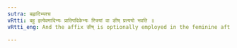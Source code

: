 ```yaml
---
sutra: बह्वादिभ्यश्च
vRtti: बहु इत्येवमादिभ्यः प्रातिपदिकेभ्यः स्त्रियां वा ङीष् प्रत्ययो भवति ॥
vRtti_eng: And the affix ङीष् is optionally employed in the feminine after the words बहु and the rest.

---
```

